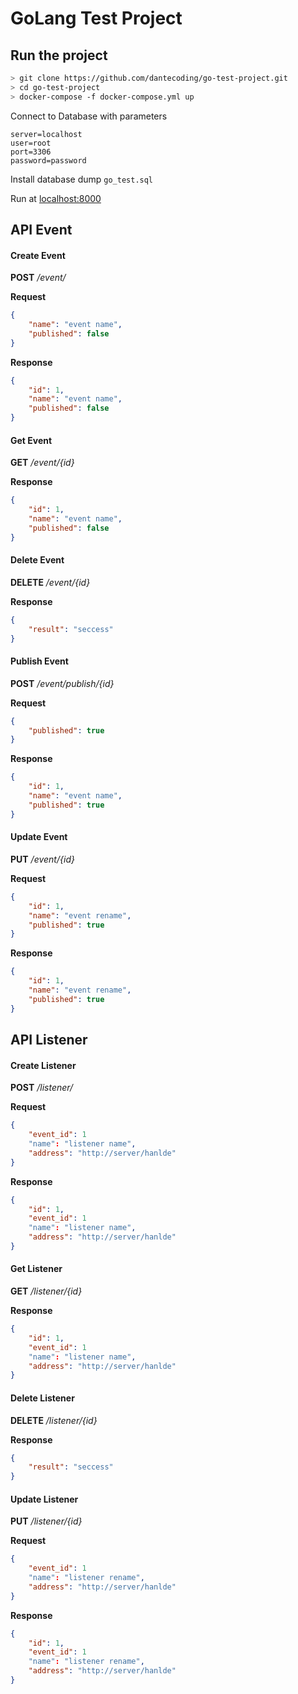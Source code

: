 # GoLang Test Project

## Run the project

```bash
> git clone https://github.com/dantecoding/go-test-project.git
> cd go-test-project
> docker-compose -f docker-compose.yml up
```
Connect to Database with parameters
```
server=localhost
user=root
port=3306
password=password
```
Install database dump `go_test.sql`

Run at [localhost:8000](http://localhost:8000 "localhost:8000")

## API Event

#### Create Event

**POST** */event/*

**Request**
```json
{
	"name": "event name",
	"published": false
}
```
**Response**
```json
{
    "id": 1,
    "name": "event name",
    "published": false
}
```

#### Get Event

**GET** */event/{id}*

**Response**
```json
{
    "id": 1,
    "name": "event name",
    "published": false
}
```

#### Delete Event

**DELETE** */event/{id}*

**Response**
```json
{
    "result": "seccess"
}
```

#### Publish Event

**POST** */event/publish/{id}*

**Request**
```json
{
    "published": true
}
```

**Response**
```json
{
    "id": 1,
    "name": "event name",
    "published": true
}
```

#### Update Event

**PUT** */event/{id}*

**Request**
```json
{
    "id": 1,
    "name": "event rename",
    "published": true
}
```

**Response**
```json
{
    "id": 1,
    "name": "event rename",
    "published": true
}
```

## API Listener

#### Create Listener

**POST** */listener/*

**Request**
```json
{
    "event_id": 1
	"name": "listener name",
	"address": "http://server/hanlde"
}
```
**Response**
```json
{
    "id": 1,
    "event_id": 1
	"name": "listener name",
	"address": "http://server/hanlde"
}
```

#### Get Listener

**GET** */listener/{id}*

**Response**
```json
{
    "id": 1,
    "event_id": 1
    "name": "listener name",
    "address": "http://server/hanlde"
}
```

#### Delete Listener

**DELETE** */listener/{id}*

**Response**
```json
{
    "result": "seccess"
}
```

#### Update Listener

**PUT** */listener/{id}*

**Request**
```json
{
    "event_id": 1
    "name": "listener rename",
    "address": "http://server/hanlde"
}
```

**Response**
```json
{
    "id": 1,
    "event_id": 1
    "name": "listener rename",
    "address": "http://server/hanlde"
}
```